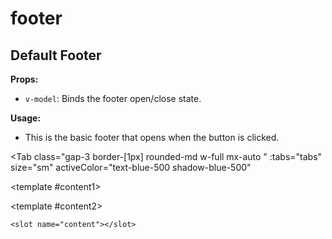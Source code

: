 # footer
<script setup lang="ts">
import { ref } from 'vue'
const tabs = [
  { label: 'UI', value: 1, content: '' },
  { label: 'Slots', value: 2, content: ''},
  { label: 'Props', value: 3, content: ''},
];
const footerEnable = ref(true);
</script>


## Default Footer

**Props:**
- `v-model`: Binds the footer open/close state.

**Usage:**
- This is the basic footer that opens when the button is clicked.

<Tab 
   class="gap-3 border-[1px] rounded-md w-full mx-auto "
    :tabs="tabs" 
    size="sm"
    activeColor="text-blue-500 shadow-blue-500"
  >
<template #content1>
<Footer>
<template #content>
  <div class="p-3 text-[11px]">
      Phasellus feugiat arcu sapien, et iaculis ipsum elementum sit amet. Mauris cursus commodo interdum. Praesent ut risus eget metus luctus accumsan id ultrices nunc. Sed at orci sed massa consectetur dignissim a sit amet dui. Duis commodo vitae velit et faucibus. Morbi vehicula lacinia malesuada. Nulla placerat augue vel ipsum ultrices, cursus iaculis dui sollicitudin. Vestibulum eu ipsum vel diam elementum tempor vel ut orci. Orci varius natoque penatibus et magnis dis parturient montes, nascetur ridiculus mus.
  </div>
  <div class="text-[13px]">
      {{ new Date().getFullYear() }} — <strong>m-h-m-d</strong>
  </div>
</template>
</Footer>
</template>

<template #content2>

```vue
<slot name="content"></slot>
```

</template>
<template #content3>

```vue
<Footer>
<template #content>
  <div class="p-3 text-[11px]">
      Phasellus feugiat arcu sapien, et iaculis ipsum elementum sit amet. Mauris cursus commodo interdum. Praesent ut risus eget metus luctus accumsan id ultrices nunc. Sed at orci sed massa consectetur dignissim a sit amet dui. Duis commodo vitae velit et faucibus. Morbi vehicula lacinia malesuada. Nulla placerat augue vel ipsum ultrices, cursus iaculis dui sollicitudin. Vestibulum eu ipsum vel diam elementum tempor vel ut orci. Orci varius natoque penatibus et magnis dis parturient montes, nascetur ridiculus mus.
  </div>
  <div class="text-[13px]">
      {{ new Date().getFullYear() }} — <strong>m-h-m-d</strong>
  </div>
</template>
</Footer>
```

</template>
</Tab>